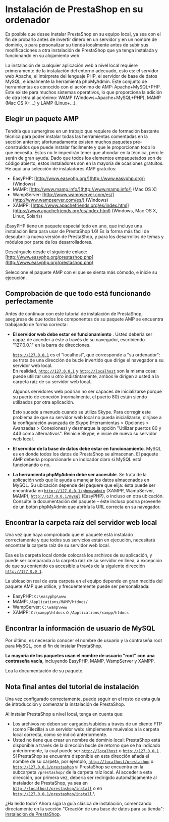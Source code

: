 # Instalación de PrestaShop en su ordenador

Es posible que desee instalar PrestaShop en su equipo local, ya sea con el fin de probarlo antes de invertir dinero en un servidor y en un nombre de dominio, o para personalizar su tienda localmente antes de subir sus modificaciones a otra instalación de PrestaShop que ya tenga instalada y funcionando en su alojamiento web.

La instalación de cualquier aplicación web a nivel local requiere primeramente de la instalación del entorno adecuado, esto es: el servidor web Apache, el intérprete del lenguaje PHP, el servidor de base de datos MySQL, e idealmente la herramienta phpMyAdmin. Este conjunto de herramientas es conocido con el acrónimo de   AMP: Apache+MySQL+PHP. Éste existe para muchos sistemas operativos, lo que proporciona la adición de otra letra al acrónimo: WAMP (Windows+Apache+MySQL+PHP), MAMP (Mac OS X+...) y LAMP (Linux+...).

## Elegir un paquete AMP <a href="#instalaciondeprestashopensuordenador-elegirunpaqueteamp" id="instalaciondeprestashopensuordenador-elegirunpaqueteamp"></a>

Tendría que sumergirse en un trabajo que requiere de formación bastante técnica para poder instalar todas las herramientas comentadas en la sección anterior; afortunadamente existen muchos paquetes pre-construidos que puede instalar fácilmente y que le proporcionan todo lo que necesita. Éstos no le impedirán tener que ahondar en la técnica, pero le serán de gran ayuda. Dado que todos los elementos empaquetados son de código abierto, estos instaladores son en la mayoría de ocasiones gratuitos. He aquí una selección de instaladores AMP gratuitos:

* EasyPHP: [http://www.easyphp.org/](http://www.easyphp.org/) (Windows)
* MAMP: [http://www.mamp.info/](http://www.mamp.info/) (Mac OS X)
* WampServer: [http://www.wampserver.com/es/](http://www.wampserver.com/es/) (Windows)
* XAMPP: [https://www.apachefriends.org/es/index.html](https://www.apachefriends.org/es/index.html) (Windows, Mac OS X, Linux, Solaris)

¡EasyPHP tiene un paquete especial todo en uno, que incluye una instalación lista para usar de PrestaShop 1.6! Es la forma más fácil de descubrir la nueva versión de PrestaShop, y para los desarrollos de temas y módulos por parte de los desarrolladores.

Descárguelo desde el siguiente enlace: [http://www.easyphp.org/prestashop.php](http://www.easyphp.org/prestashop.php)

Seleccione el paquete AMP con el que se sienta más cómodo, e inicie su ejecución.

Comprobación de que todo está funcionando perfectamente\
 <a href="#instalaciondeprestashopensuordenador-comprobaciondequetodoestafuncionandoperfectamente" id="instalaciondeprestashopensuordenador-comprobaciondequetodoestafuncionandoperfectamente"></a>
---------------------------------------------------------------------------------------------------------------------------------------------------------------------------------------------------

Antes de continuar con este tutorial de instalación de  PrestaShop, asegúrese de que todos los componentes de su paquete AMP se encuentra trabajando de forma correcta:

*   **El servidor web debe estar en funcionamiento** . Usted debería ser capaz de acceder a éste a través de su navegador, escribiendo "127.0.0.1" en la barra de direcciones.

    [`http://127.0.0.1`](http://127.0.0.1) es el "localhost", que corresponde a "su ordenador": se trata de una dirección de bucle invertido que dirige el navegador a su servidor web local.\
    En realidad, [`http://127.0.0.1`](http://127.0.0.1) y [`http://localhost`](http://localhost) son la misma cosa: puede utilizar uno u otro indistintamente, ambos le dirigen a usted a la carpeta raíz de su servidor web local..

    Algunos servidores web podrían no ser capaces de inicializarse porque su puerto de conexión (normalmente, el puerto 80) están siendo  utilizados por otra aplicación.

    Esto sucede a menudo cuando se utiliza Skype. Para corregir este problema de que su servidor web local no pueda inicializarse, diríjase a la configuración avanzada de Skype (Herramientas > Opciones > Avanzadas > Conexiones) y desmarque la opción "Utilizar puertos 80 y 443 como alternativos". Reinicie Skype, e inicie de nuevo su servidor web local.
* **El servidor de la base de datos debe estar en funcionamiento**. MySQL es en donde todos los datos de PrestaShop se almacenan. El paquete AMP debería proporcionarle un indicador claro si MySQL está funcionando o no.
* **La herramienta phpMyAdmin debe ser accesible**. Se trata de la aplicación web que le ayuda a manejar los datos almacenados en MySQL. Su ubicación depende del paquere que elija: ésta puede ser encontrada en [`http://127.0.0.1/phpmyadmin`](http://127.0.0.1/phpmyadmin) (XAMPP, WampServer, MAMP), [`http://127.0.0.1/mysql`](http://127.0.0.1/mysql) (EasyPHP), o incluso en otra ubicación. Consulte la documentación del paquete – éste incluso podría proveerle de un botón phpMyAdmin que abriría la URL correcta en su navegador.

## Encontrar la carpeta raíz del servidor web local <a href="#instalaciondeprestashopensuordenador-encontrarlacarpetaraizdelservidorweblocal" id="instalaciondeprestashopensuordenador-encontrarlacarpetaraizdelservidorweblocal"></a>

Una vez que haya comprobado que el paquete está instalado correctamente y que todos sus servicios están en ejecución, necesitará encontrar la carpeta raíz de su servidor web local.

Esa es la carpeta local donde colocará los archivos de su aplicación, y puede ser comparada a la carpeta raíz de su servidor en línea, a excepción de que su contenido es accesible a través de la siguiente dirección [`http://127.0.0.1`](http://127.0.0.1).

&#x20;La ubicación real de esta carpeta en el equipo depende en gran medida del paquete AMP que utilice, y frecuentemente puede ser personalizada:

* EasyPHP: `C:\easyphp\www`
* MAMP: `/Applications/MAMP/htdocs/`
* WampServer: `C:\wamp\www`
* XAMPP: `C:\xampp\htdocs` o `/Applications/xampp/htdocs`

## Encontrar la información de usuario de MySQL <a href="#instalaciondeprestashopensuordenador-encontrarlainformaciondeusuariodemysql" id="instalaciondeprestashopensuordenador-encontrarlainformaciondeusuariodemysql"></a>

Por último, es necesario conocer el nombre de usuario y la contraseña root para MySQL, con el fin de instalar PrestaShop.

**La mayoría de los paquetes usan el nombre de usuario "root" con una contraseña vacía**, incluyendo EasyPHP, MAMP, WampServer y XAMPP.

Lea la documentación de su paquete.

## Nota final antes del tutorial de instalación <a href="#instalaciondeprestashopensuordenador-notafinalantesdeltutorialdeinstalacion" id="instalaciondeprestashopensuordenador-notafinalantesdeltutorialdeinstalacion"></a>

Una vez configurado correctamente, puede seguir en el resto de esta guía de introducción y comenzar la instalación de PrestaShop.

Al instalar PrestaShop a nivel local, tenga en cuenta que:

* Los archivos no deben ser cargados/subidos  a través de un cliente FTP (como Filezilla) a un servidor web: simplemente muévalos a la carpeta local correcta, como se indicó anteriormente.
* Usted no tiene que crear un nombre de dominio local: PrestaShop está disponible a través de la dirección bucle de retorno que se ha indicado anteriormente, la cual puede ser  [`http://localhost`](http://localhost) o [`http://127.0.0.1`](http://127.0.0.1) . Sí PrestaShop se encuentra disponible en esta dirección añada el nombre de su carpeta, por ejemplo, [`http://localhost/prestashop`](http://localhost/prestashop) o [`http://127.0.0.1/prestashop`](http://127.0.0.1/prestashop) si PrestaShop se encuentra en la subcarpeta `/prestashop/` de la carpeta raíz local. Al acceder a esta dirección, por primera vez, debería ser redirigido automáticamente al instalador de PrestaShop, ya sea en [`http://localhost/prestashop/install`](http://localhost/prestashop/install) o en [`http://127.0.0.1/prestashop/install`](http://127.0.0.1/prestashop/install).\


¿Ha leído todo? Ahora siga la guía clásica de instalación, comenzando directamente en la sección "Creación de una base de datos para su tienda": [Instalación de PrestaShop](instalacion-de-prestashop.md).
